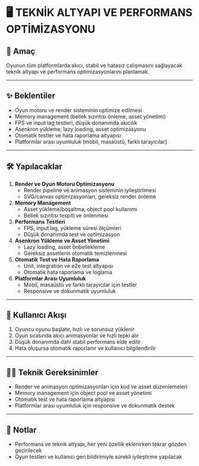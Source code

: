 # 🖥️ TEKNİK ALTYAPI VE PERFORMANS OPTİMİZASYONU

## 🎯 Amaç
Oyunun tüm platformlarda akıcı, stabil ve hatasız çalışmasını sağlayacak teknik altyapı ve performans optimizasyonlarını planlamak.

---

## ✨ Beklentiler
- Oyun motoru ve render sisteminin optimize edilmesi
- Memory management (bellek sızıntısı önleme, asset yönetimi)
- FPS ve input lag testleri, düşük donanımda akıcılık
- Asenkron yükleme, lazy loading, asset optimizasyonu
- Otomatik testler ve hata raporlama altyapısı
- Platformlar arası uyumluluk (mobil, masaüstü, farklı tarayıcılar)

---

## 🛠️ Yapılacaklar
1. **Render ve Oyun Motoru Optimizasyonu**
   - Render pipeline ve animasyon sisteminin iyileştirilmesi
   - SVG/canvas optimizasyonları, gereksiz render önleme
2. **Memory Management**
   - Asset yükleme/boşaltma, object pool kullanımı
   - Bellek sızıntısı tespiti ve önlenmesi
3. **Performans Testleri**
   - FPS, input lag, yükleme süresi ölçümleri
   - Düşük donanımda test ve optimizasyon
4. **Asenkron Yükleme ve Asset Yönetimi**
   - Lazy loading, asset önbellekleme
   - Gereksiz assetlerin otomatik temizlenmesi
5. **Otomatik Test ve Hata Raporlama**
   - Unit, integration ve e2e test altyapısı
   - Otomatik hata raporlama ve loglama
6. **Platformlar Arası Uyumluluk**
   - Mobil, masaüstü ve farklı tarayıcılar için testler
   - Responsive ve dokunmatik uyumluluk

---

## 👤 Kullanıcı Akışı
1. Oyuncu oyunu başlatır, hızlı ve sorunsuz yüklenir
2. Oyun sırasında akıcı animasyonlar ve hızlı tepki alır
3. Düşük donanımda dahi stabil performans elde edilir
4. Hata oluşursa otomatik raporlanır ve kullanıcı bilgilendirilir

---

## 🧑‍💻 Teknik Gereksinimler
- Render ve animasyon optimizasyonları için kod ve asset düzenlemeleri
- Memory management için object pool ve asset yönetimi
- Otomatik test ve hata raporlama altyapısı
- Platformlar arası uyumluluk için responsive ve dokunmatik destek

---

## 📝 Notlar
- Performans ve teknik altyapı, her yeni özellik eklenirken tekrar gözden geçirilecek
- Oyun testleri ve kullanıcı geri bildirimiyle sürekli iyileştirme yapılacak 